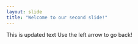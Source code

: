 ```yaml
---
layout: slide
title: "Welcome to our second slide!"
---
```

This is updated text
Use the left arrow to go back!
